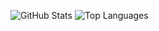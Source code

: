 ![GitHub Stats](https://github-readme-stats.vercel.app/api?username=besimaltnok&show_icons=true&&line_height=40)
![Top Languages](https://github-readme-stats.vercel.app/api/top-langs/?username=besimaltnok&show_icons=true)
